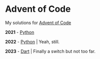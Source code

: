 # Advent of Code

My solutions for [Advent of Code](https://adventofcode.com/)

**2021** - [Python](https://www.python.org/)

**2022** - [Python](https://www.python.org/) | Yeah, still.

**2023** - [Dart](https://dart.dev/) | Finally a switch but not too far.
